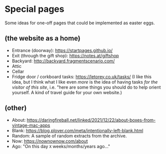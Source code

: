 # Special pages

Some ideas for one-off pages that could be implemented as easter eggs.

## (the website as a home)

-   Entrance (doorway): https://startpages.github.io/
-   Exit (through the gift shop): https://notes.at/giftshop
-   Backyard: http://backyard.fragmentscenario.com/
-   Attic
-   Cellar
-   Fridge door / corkboard tasks: https://letorey.co.uk/tasks/ (I like this idea, but I think what I like even _more_ is the idea of having tasks _for the visitor of this site_, i.e. "here are some things you should do to help orient yourself. A kind of travel guide for your own website.)

## (other)

-   About: https://daringfireball.net/linked/2021/12/22/about-boxes-from-vintage-mac-apps
-   Blank: https://blog.plover.com/meta/intentionally-left-blank.html
-   Random: A sample of random extracts from the archive.
-   Now: https://nownownow.com/about
-   Ago: "On this day `X` weeks/months/years ago..."
